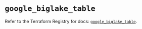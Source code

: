 # `google_biglake_table`

Refer to the Terraform Registry for docs: [`google_biglake_table`](https://registry.terraform.io/providers/hashicorp/google/5.25.0/docs/resources/biglake_table).
